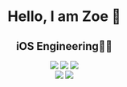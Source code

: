 <div align="center">

# Hello, I am Zoe 👋 #

## iOS Engineering👩‍💻 ##
<img src="https://img.shields.io/badge/Swift-F05138?style=flat-square&logo=Swift&logoColor=white"/>
<img src="https://img.shields.io/badge/github-000000?style=flat-square&logo=github&logoColor=white"/>
<img src="https://img.shields.io/badge/Xcode-147EFB?style=flat-square&logo=xcode&logoColor=white"/>
<br>
<img src="https://img.shields.io/badge/C++-00599C?style=flat-square&logo=c++&logoColor=white"/>
<img src="https://img.shields.io/badge/C-00599C?style=flat-square&logo=c&logoColor=white"/>

</div>


